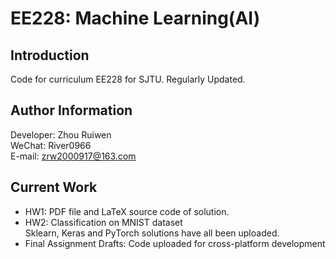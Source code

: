 # EE228: Machine Learning(AI)
## Introduction
Code for curriculum EE228 for SJTU. Regularly Updated.  

## Author Information  
Developer: Zhou Ruiwen  
WeChat: River0966  
E-mail: zrw2000917@163.com  

## Current Work
- HW1: PDF file and LaTeX source code of solution.
- HW2: Classification on MNIST dataset  
Sklearn, Keras and PyTorch solutions have all been uploaded.  
- Final Assignment Drafts: Code uploaded for cross-platform development
